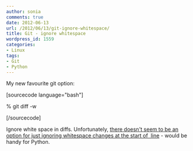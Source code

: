 ```yaml
---
author: sonia
comments: true
date: 2012-06-13
url: /2012/06/13/git-ignore-whitespace/
title: Git - ignore whitespace
wordpress_id: 1559
categories:
- Linux
tags:
- Git
- Python
---
```


My new favourite git option:

[sourcecode language="bash"]

% git diff -w

[/sourcecode]

Ignore white space in diffs. Unfortunately, [there doesn't seem to be an option for just ignoring whitespace changes at the start of  line](http://stackoverflow.com/questions/4350678/git-diff-w-ignore-whitespace-only-at-start-end-of-lines) - would be handy for Python.
